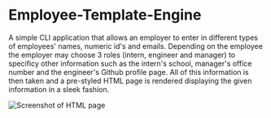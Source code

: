 # Employee-Template-Engine

A simple CLI application that allows an employer to enter in different types of employees' names, numeric id's and emails. Depending on the employee the employer may choose 3 roles (intern, engineer and manager) to specificy other information such as the intern's school, manager's office number and the engineer's Github profile page. All of this information is then taken and a pre-styled HTML page is rendered displaying the given information in a sleek fashion.

![Screenshot of HTML page](./Images/screenshot.png)
